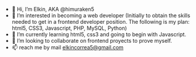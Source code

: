 - 👋 Hi, I’m Elkin, AKA @himuraken5
- 👀 I’m interested in becoming a web developer (Initially to obtain the skills needed to get in a frontend developer position. The following is my plan: html5, CSS3, Javascript, PHP, MySQL, Python)
- 🌱 I’m currently learning html5, css3 and going to begin with Javascript.
- 💞️ I’m looking to collaborate on frontend proyects to prove myself.
- 📫 reach me by mail elkincorrea5@gmail.com

<!---
himuraken5/himuraken5 is a ✨ special ✨ repository because its `README.md` (this file) appears on your GitHub profile.
You can click the Preview link to take a look at your changes.
--->
